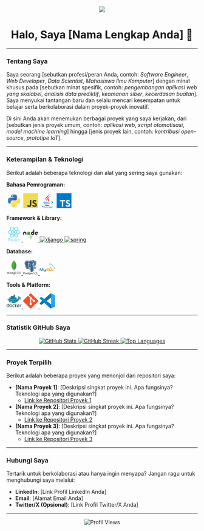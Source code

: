 <div id="header" align="center">
  <img src="https://media.giphy.com/media/M9gbBd9nrX9nDQL0Bt/giphy.gif" width="100"/>
</div>

<div align="center">
  <h1>Halo, Saya [Nama Lengkap Anda] 👋</h1>
</div>

---

### Tentang Saya

Saya seorang [sebutkan profesi/peran Anda, contoh: *Software Engineer*, *Web Developer*, *Data Scientist*, *Mahasiswa Ilmu Komputer*] dengan minat khusus pada [sebutkan minat spesifik, contoh: *pengembangan aplikasi web yang skalabel*, *analisis data prediktif*, *keamanan siber*, *kecerdasan buatan*]. Saya menyukai tantangan baru dan selalu mencari kesempatan untuk belajar serta berkolaborasi dalam proyek-proyek inovatif.

Di sini Anda akan menemukan berbagai proyek yang saya kerjakan, dari [sebutkan jenis proyek umum, contoh: *aplikasi web*, *script otomatisasi*, *model machine learning*] hingga [jenis proyek lain, contoh: *kontribusi open-source*, *prototipe IoT*].

---

### Keterampilan & Teknologi

Berikut adalah beberapa teknologi dan alat yang sering saya gunakan:

**Bahasa Pemrograman:**
<p align="left">
  <a href="https://www.google.com/search?q=Python" target="_blank" rel="noreferrer"><img src="https://raw.githubusercontent.com/devicons/devicon/master/icons/python/python-original.svg" alt="python" width="40" height="40"/></a>
  <a href="https://www.google.com/search?q=JavaScript" target="_blank" rel="noreferrer"><img src="https://raw.githubusercontent.com/devicons/devicon/master/icons/javascript/javascript-original.svg" alt="javascript" width="40" height="40"/></a>
  <a href="https://www.google.com/search?q=Java" target="_blank" rel="noreferrer"><img src="https://raw.githubusercontent.com/devicons/devicon/master/icons/java/java-original.svg" alt="java" width="40" height="40"/></a>
  <a href="https://www.google.com/search?q=TypeScript" target="_blank" rel="noreferrer"><img src="https://raw.githubusercontent.com/devicons/devicon/master/icons/typescript/typescript-original.svg" alt="typescript" width="40" height="40"/></a>
  </p>

**Framework & Library:**
<p align="left">
  <a href="https://www.google.com/search?q=React" target="_blank" rel="noreferrer"> <img src="https://raw.githubusercontent.com/devicons/devicon/master/icons/react/react-original-wordmark.svg" alt="react" width="40" height="40"/> </a>
  <a href="https://www.google.com/search?q=Node.js" target="_blank" rel="noreferrer"> <img src="https://raw.githubusercontent.com/devicons/devicon/master/icons/nodejs/nodejs-original-wordmark.svg" alt="nodejs" width="40" height="40"/> </a>
  <a href="https://www.google.com/search?q=Django" target="_blank" rel="noreferrer"> <img src="https://cdn.worldvectorlogo.com/logos/django.svg" alt="django" width="40" height="40"/> </a>
  <a href="https://www.google.com/search?q=Spring" target="_blank" rel="noreferrer"> <img src="https://www.vectorlogo.zone/logos/springio/springio-icon.svg" alt="spring" width="40" height="40"/> </a>
  </p>

**Database:**
<p align="left">
  <a href="https://www.google.com/search?q=MongoDB" target="_blank" rel="noreferrer"> <img src="https://raw.githubusercontent.com/devicons/devicon/master/icons/mongodb/mongodb-original-wordmark.svg" alt="mongodb" width="40" height="40"/> </a>
  <a href="https://www.google.com/search?q=PostgreSQL" target="_blank" rel="noreferrer"> <img src="https://raw.githubusercontent.com/devicons/devicon/master/icons/postgresql/postgresql-original-wordmark.svg" alt="postgresql" width="40" height="40"/> </a>
  <a href="https://www.google.com/search?q=MySQL" target="_blank" rel="noreferrer"> <img src="https://raw.githubusercontent.com/devicons/devicon/master/icons/mysql/mysql-original-wordmark.svg" alt="mysql" width="40" height="40"/> </a>
  </p>

**Tools & Platform:**
<p align="left">
  <a href="https://www.google.com/search?q=Docker" target="_blank" rel="noreferrer"> <img src="https://raw.githubusercontent.com/devicons/devicon/master/icons/docker/docker-original-wordmark.svg" alt="docker" width="40" height="40"/> </a>
  <a href="https://www.google.com/search?q=Git" target="_blank" rel="noreferrer"> <img src="https://raw.githubusercontent.com/devicons/devicon/master/icons/git/git-original.svg" alt="git" width="40" height="40"/> </a>
  <a href="https://www.google.com/search?q=VSCode" target="_blank" rel="noreferrer"> <img src="https://raw.githubusercontent.com/devicons/devicon/master/icons/vscode/vscode-original.svg" alt="vscode" width="40" height="40"/> </a>
  </p>

---

### Statistik GitHub Saya

<div align="center">
  <a href="https://github.com/anuraghazra/github-readme-stats">
    <img src="https://github-readme-stats.vercel.app/api?username=[USERNAME_ANDA]&show_icons=true&theme=radical&hide_border=true" alt="GitHub Stats" />
  </a>
  <a href="https://github.com/anuraghazra/github-readme-stats">
    <img src="https://github-readme-streak-stats.herokuapp.com/?user=[USERNAME_ANDA]&theme=radical&hide_border=true" alt="GitHub Streak" />
  </a>
  <a href="https://github.com/anuraghazra/github-readme-stats">
    <img src="https://github-readme-stats.vercel.app/api/top-langs/?username=[USERNAME_ANDA]&layout=compact&theme=radical&hide_border=true" alt="Top Languages" />
  </a>
</div>

---

### Proyek Terpilih

Berikut adalah beberapa proyek yang menonjol dari repositori saya:

* **[Nama Proyek 1]**: [Deskripsi singkat proyek ini. Apa fungsinya? Teknologi apa yang digunakan?]
    * [Link ke Repositori Proyek 1](https://github.com/[USERNAME_ANDA]/[nama-repo-proyek-1])
* **[Nama Proyek 2]**: [Deskripsi singkat proyek ini. Apa fungsinya? Teknologi apa yang digunakan?]
    * [Link ke Repositori Proyek 2](https://github.com/[USERNAME_ANDA]/[nama-repo-proyek-2])
* **[Nama Proyek 3]**: [Deskripsi singkat proyek ini. Apa fungsinya? Teknologi apa yang digunakan?]
    * [Link ke Repositori Proyek 3](https://github.com/[USERNAME_ANDA]/[nama-repo-proyek-3])

---

### Hubungi Saya

Tertarik untuk berkolaborasi atau hanya ingin menyapa? Jangan ragu untuk menghubungi saya melalui:

* **LinkedIn**: [Link Profil LinkedIn Anda]
* **Email**: [Alamat Email Anda]
* **Twitter/X (Opsional)**: [Link Profil Twitter/X Anda]

---

<div align="center">
  <img src="https://komarev.com/ghpvc/?username=[USERNAME_ANDA]&label=Profile%20views&color=0e7578&style=flat" alt="Profil Views">
</div>

